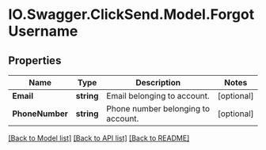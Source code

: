 # IO.Swagger.ClickSend.Model.ForgotUsername
## Properties

Name | Type | Description | Notes
------------ | ------------- | ------------- | -------------
**Email** | **string** | Email belonging to account. | [optional] 
**PhoneNumber** | **string** | Phone number belonging to account. | [optional] 

[[Back to Model list]](../README.md#documentation-for-models) [[Back to API list]](../README.md#documentation-for-api-endpoints) [[Back to README]](../README.md)

